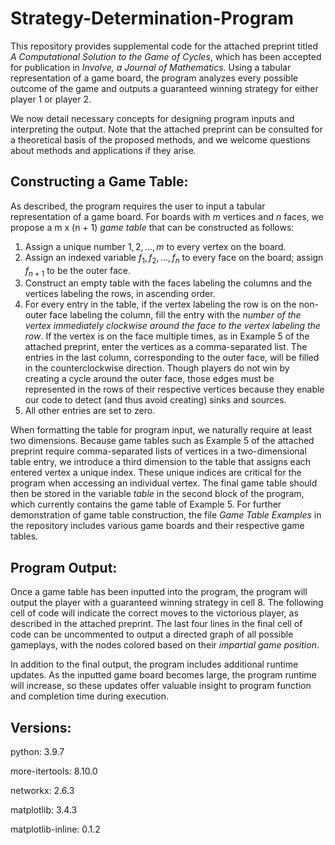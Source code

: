 # Strategy-Determination-Program
This repository provides supplemental code for the attached preprint titled _A Computational Solution to the Game of Cycles_, which has been accepted for publication in _Involve, a Journal of Mathematics_. Using a tabular representation of a game board, the program analyzes every possible outcome of the game and outputs a guaranteed winning strategy for either player 1 or player 2.

We now detail necessary concepts for designing program inputs and interpreting the output. Note that the attached preprint can be consulted for a theoretical basis of the proposed methods, and we welcome questions about methods and applications if they arise.

Constructing a Game Table:
-------------------------
As described, the program requires the user to input a tabular representation of a game board. For boards with _m_ vertices and _n_ faces, we propose a m x (n + 1) _game table_ that can be constructed as follows:
1. Assign a unique number $1, 2, \ldots, m$ to every vertex on the board.
2. Assign an indexed variable $f_1, f_2, \ldots, f_n$ to every face on the board; assign $f_{n+1}$ to be the outer face.
3. Construct an empty table with the faces labeling the columns and the vertices labeling the rows, in ascending order.
4. For every entry in the table, if the vertex labeling the row is on the non-outer face labeling the column, fill the entry with the _number of the vertex immediately clockwise around the face to the vertex labeling the row_. If the vertex is on the face multiple times, as in Example 5 of the attached preprint, enter the vertices as a comma-separated list. The entries in the last column, corresponding to the outer face, will be filled in the counterclockwise direction. Though players do not win by creating a cycle around the outer face, those edges must be represented in the rows of their respective vertices because they enable our code to detect (and thus avoid creating) sinks and sources.
5. All other entries are set to zero.

When formatting the table for program input, we naturally require at least two dimensions. Because game tables such as Example 5 of the attached preprint require comma-separated lists of vertices in a two-dimensional table entry, we introduce a third dimension to the table that assigns each entered vertex a unique index. These unique indices are critical for the program when accessing an individual vertex. The final game table should then be stored in the variable _table_ in the second block of the program, which currently contains the game table of Example 5. For further demonstration of game table construction, the file _Game Table Examples_ in the repository includes various game boards and their respective game tables.

Program Output:
---------------
Once a game table has been inputted into the program, the program will output the player with a guaranteed winning strategy in cell 8. The following cell of code will indicate the correct moves to the victorious player, as described in the attached preprint. The last four lines in the final cell of code can be uncommented to output a directed graph of all possible gameplays, with the nodes colored based on their _impartial game position_.

In addition to the final output, the program includes additional runtime updates. As the inputted game board becomes large, the program runtime will increase, so these updates offer valuable insight to program function and completion time during execution.

Versions:
---------------
python: 3.9.7

more-itertools: 8.10.0

networkx: 2.6.3

matplotlib: 3.4.3

matplotlib-inline: 0.1.2
